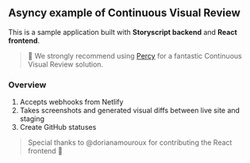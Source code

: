 ## Asyncy example of Continuous Visual Review

This is a sample application built with **Storyscript backend** and **React frontend**.

> :rocket: We strongly recommend using [Percy](https://percy.io?src=asyncy) for a fantastic Continuous Visual Review solution.

### Overview

1. Accepts webhooks from Netlify
1. Takes screenshots and generated visual diffs between live site and staging
1. Create GitHub statuses

> Special thanks to @dorianamouroux for contributing the React frontend :pray:
